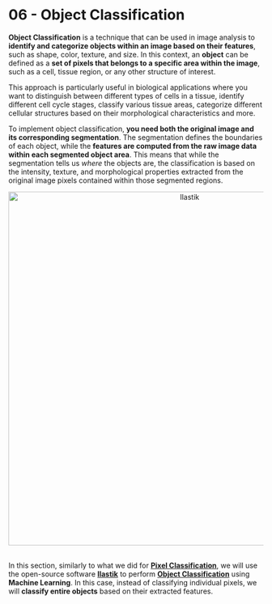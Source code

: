 # <strong>06</strong> - <i class="fa-solid fa-shapes"></i> Object Classification

**Object Classification** is a technique that can be used in image analysis to **identify and categorize objects within an image based on their features**, such as shape, color, texture, and size. In this context, an **object** can be defined as a **set of pixels that belongs to a specific area within the image**, such as a cell, tissue region, or any other structure of interest.

This approach is particularly useful in biological applications where you want to distinguish between different types of cells in a tissue, identify different cell cycle stages, classify various tissue areas, categorize different cellular structures based on their morphological characteristics and more.

To implement object classification, **you need both the original image and its corresponding segmentation**. The segmentation defines the boundaries of each object, while the **features are computed from the raw image data within each segmented object area**. This means that while the segmentation tells us *where* the objects are, the classification is based on the intensity, texture, and morphological properties extracted from the original image pixels contained within those segmented regions.

<div align="center"> <img src="../../../_static/images/ilastik_obj_classification/inst_to_class.png" alt="Ilastik" width="700"></div>

<br>

In this section, similarly to what we did for [**Pixel Classification**](../05_segmentation/machine_learning/machine_learning_with_ilastik.md), we will use the open-source software [**Ilastik**](https://www.ilastik.org) to perform [**Object Classification**](https://www.ilastik.org/documentation/objects/objects) using **Machine Learning**. In this case, instead of classifying individual pixels, we will **classify entire objects** based on their extracted features.
